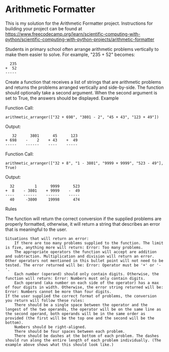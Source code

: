 # Arithmetic Formatter

This is my solution for the Arithmetic Formatter project. Instructions for building your project can be found at https://www.freecodecamp.org/learn/scientific-computing-with-python/scientific-computing-with-python-projects/arithmetic-formatter

Students in primary school often arrange arithmetic problems vertically to make them easier to solve. For example, "235 + 52" becomes:

      235
    +  52
    -----

Create a function that receives a list of strings that are arithmetic problems and returns the problems arranged vertically and side-by-side. The function should optionally take a second argument. When the second argument is set to True, the answers should be displayed.
Example

Function Call:

    arithmetic_arranger(["32 + 698", "3801 - 2", "45 + 43", "123 + 49"])

Output:

       32      3801      45      123
    + 698    -    2    + 43    +  49
    -----    ------    ----    -----

Function Call:

    arithmetic_arranger(["32 + 8", "1 - 3801", "9999 + 9999", "523 - 49"], True)

Output:

      32         1      9999      523
    +  8    - 3801    + 9999    -  49
    ----    ------    ------    -----
      40     -3800     19998      474

Rules

The function will return the correct conversion if the supplied problems are properly formatted, otherwise, it will return a string that describes an error that is meaningful to the user.

    Situations that will return an error:
        If there are too many problems supplied to the function. The limit is five, anything more will return: Error: Too many problems.
        The appropriate operators the function will accept are addition and subtraction. Multiplication and division will return an error. Other operators not mentioned in this bullet point will not need to be tested. The error returned will be: Error: Operator must be '+' or '-'.
        Each number (operand) should only contain digits. Otherwise, the function will return: Error: Numbers must only contain digits.
        Each operand (aka number on each side of the operator) has a max of four digits in width. Otherwise, the error string returned will be: Error: Numbers cannot be more than four digits.
    If the user supplied the correct format of problems, the conversion you return will follow these rules:
        There should be a single space between the operator and the longest of the two operands, the operator will be on the same line as the second operand, both operands will be in the same order as provided (the first will be the top one and the second will be the bottom).
        Numbers should be right-aligned.
        There should be four spaces between each problem.
        There should be dashes at the bottom of each problem. The dashes should run along the entire length of each problem individually. (The example above shows what this should look like.)
